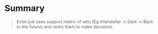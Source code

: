# Summary
> Eclat just uses support metric of sets (Eg Interstellar -> Dark -> Back to the future) and ranks them to make decisions.